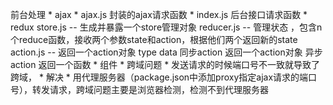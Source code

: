  前台处理     * ajax        * ajax.js 封装的ajax请求函数         * index.js 后台接口请求函数    * redux        store.js -- 生成并暴露一个store管理对象        reducer.js -- 管理状态 ，包含n个reduce函数，接收两个参数state和action，根据他们两个返回新的state        action.js -- 返回一个action对象 type data            同步action 返回一个action对象            异步action 返回一个函数    * 组件    * 跨域问题         * 发送请求的时候端口号不一致就导致了跨域，        * 解决             * 用代理服务器（package.json中添加proxy指定ajax请求的端口号），转发请求，跨域问题主要是浏览器检测，检测不到代理服务器